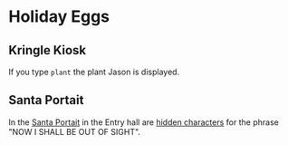 # Holiday Eggs

## Kringle Kiosk
If you type `plant` the plant Jason is displayed.

## Santa Portait
In the [Santa Portait](https://github.com/joergschwarzwaelder/hhc2020/blob/master/Additional/santa_portrait.jpg) in the Entry hall are [hidden characters](https://github.com/joergschwarzwaelder/hhc2020/blob/master/Additional/santa_portrait_letters.jpg) for the phrase "NOW I SHALL BE OUT OF SIGHT".


<!--stackedit_data:
eyJoaXN0b3J5IjpbLTM0ODQzMDQ1OV19
-->
